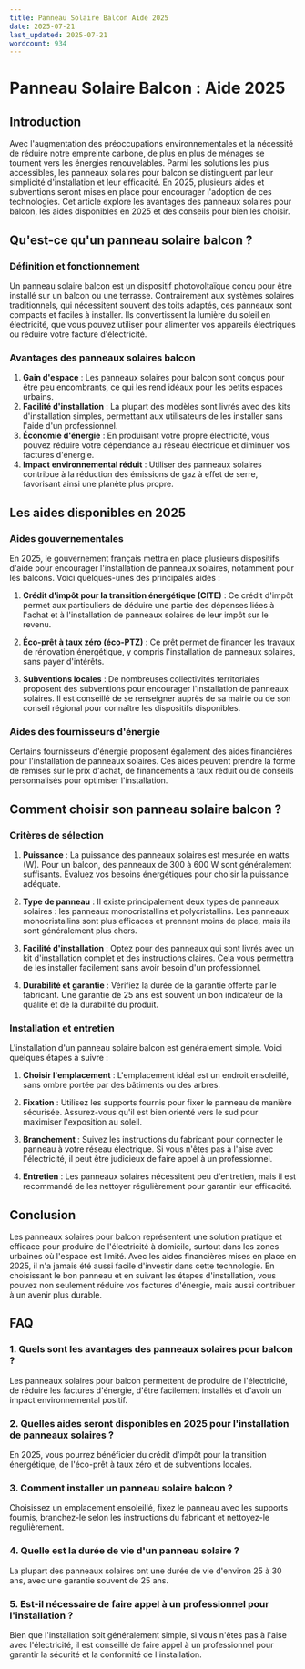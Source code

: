 ```yaml
---
title: Panneau Solaire Balcon Aide 2025
date: 2025-07-21
last_updated: 2025-07-21
wordcount: 934
---
```


# Panneau Solaire Balcon : Aide 2025

## Introduction

Avec l'augmentation des préoccupations environnementales et la nécessité de réduire notre empreinte carbone, de plus en plus de ménages se tournent vers les énergies renouvelables. Parmi les solutions les plus accessibles, les panneaux solaires pour balcon se distinguent par leur simplicité d'installation et leur efficacité. En 2025, plusieurs aides et subventions seront mises en place pour encourager l'adoption de ces technologies. Cet article explore les avantages des panneaux solaires pour balcon, les aides disponibles en 2025 et des conseils pour bien les choisir.

## Qu'est-ce qu'un panneau solaire balcon ?

### Définition et fonctionnement

Un panneau solaire balcon est un dispositif photovoltaïque conçu pour être installé sur un balcon ou une terrasse. Contrairement aux systèmes solaires traditionnels, qui nécessitent souvent des toits adaptés, ces panneaux sont compacts et faciles à installer. Ils convertissent la lumière du soleil en électricité, que vous pouvez utiliser pour alimenter vos appareils électriques ou réduire votre facture d'électricité.

### Avantages des panneaux solaires balcon

1. **Gain d'espace** : Les panneaux solaires pour balcon sont conçus pour être peu encombrants, ce qui les rend idéaux pour les petits espaces urbains.
2. **Facilité d'installation** : La plupart des modèles sont livrés avec des kits d'installation simples, permettant aux utilisateurs de les installer sans l'aide d'un professionnel.
3. **Économie d'énergie** : En produisant votre propre électricité, vous pouvez réduire votre dépendance au réseau électrique et diminuer vos factures d'énergie.
4. **Impact environnemental réduit** : Utiliser des panneaux solaires contribue à la réduction des émissions de gaz à effet de serre, favorisant ainsi une planète plus propre.

## Les aides disponibles en 2025

### Aides gouvernementales

En 2025, le gouvernement français mettra en place plusieurs dispositifs d'aide pour encourager l'installation de panneaux solaires, notamment pour les balcons. Voici quelques-unes des principales aides :

1. **Crédit d'impôt pour la transition énergétique (CITE)** : Ce crédit d'impôt permet aux particuliers de déduire une partie des dépenses liées à l'achat et à l'installation de panneaux solaires de leur impôt sur le revenu.
   
2. **Éco-prêt à taux zéro (éco-PTZ)** : Ce prêt permet de financer les travaux de rénovation énergétique, y compris l'installation de panneaux solaires, sans payer d'intérêts.

3. **Subventions locales** : De nombreuses collectivités territoriales proposent des subventions pour encourager l'installation de panneaux solaires. Il est conseillé de se renseigner auprès de sa mairie ou de son conseil régional pour connaître les dispositifs disponibles.

### Aides des fournisseurs d'énergie

Certains fournisseurs d'énergie proposent également des aides financières pour l'installation de panneaux solaires. Ces aides peuvent prendre la forme de remises sur le prix d'achat, de financements à taux réduit ou de conseils personnalisés pour optimiser l'installation.

## Comment choisir son panneau solaire balcon ?

### Critères de sélection

1. **Puissance** : La puissance des panneaux solaires est mesurée en watts (W). Pour un balcon, des panneaux de 300 à 600 W sont généralement suffisants. Évaluez vos besoins énergétiques pour choisir la puissance adéquate.

2. **Type de panneau** : Il existe principalement deux types de panneaux solaires : les panneaux monocristallins et polycristallins. Les panneaux monocristallins sont plus efficaces et prennent moins de place, mais ils sont généralement plus chers.

3. **Facilité d'installation** : Optez pour des panneaux qui sont livrés avec un kit d'installation complet et des instructions claires. Cela vous permettra de les installer facilement sans avoir besoin d'un professionnel.

4. **Durabilité et garantie** : Vérifiez la durée de la garantie offerte par le fabricant. Une garantie de 25 ans est souvent un bon indicateur de la qualité et de la durabilité du produit.

### Installation et entretien

L'installation d'un panneau solaire balcon est généralement simple. Voici quelques étapes à suivre :

1. **Choisir l'emplacement** : L'emplacement idéal est un endroit ensoleillé, sans ombre portée par des bâtiments ou des arbres.
   
2. **Fixation** : Utilisez les supports fournis pour fixer le panneau de manière sécurisée. Assurez-vous qu'il est bien orienté vers le sud pour maximiser l'exposition au soleil.

3. **Branchement** : Suivez les instructions du fabricant pour connecter le panneau à votre réseau électrique. Si vous n'êtes pas à l'aise avec l'électricité, il peut être judicieux de faire appel à un professionnel.

4. **Entretien** : Les panneaux solaires nécessitent peu d'entretien, mais il est recommandé de les nettoyer régulièrement pour garantir leur efficacité.

## Conclusion

Les panneaux solaires pour balcon représentent une solution pratique et efficace pour produire de l'électricité à domicile, surtout dans les zones urbaines où l'espace est limité. Avec les aides financières mises en place en 2025, il n'a jamais été aussi facile d'investir dans cette technologie. En choisissant le bon panneau et en suivant les étapes d'installation, vous pouvez non seulement réduire vos factures d'énergie, mais aussi contribuer à un avenir plus durable.

## FAQ

### 1. Quels sont les avantages des panneaux solaires pour balcon ?

Les panneaux solaires pour balcon permettent de produire de l'électricité, de réduire les factures d'énergie, d'être facilement installés et d'avoir un impact environnemental positif.

### 2. Quelles aides seront disponibles en 2025 pour l'installation de panneaux solaires ?

En 2025, vous pourrez bénéficier du crédit d'impôt pour la transition énergétique, de l'éco-prêt à taux zéro et de subventions locales.

### 3. Comment installer un panneau solaire balcon ?

Choisissez un emplacement ensoleillé, fixez le panneau avec les supports fournis, branchez-le selon les instructions du fabricant et nettoyez-le régulièrement.

### 4. Quelle est la durée de vie d'un panneau solaire ?

La plupart des panneaux solaires ont une durée de vie d'environ 25 à 30 ans, avec une garantie souvent de 25 ans.

### 5. Est-il nécessaire de faire appel à un professionnel pour l'installation ?

Bien que l'installation soit généralement simple, si vous n'êtes pas à l'aise avec l'électricité, il est conseillé de faire appel à un professionnel pour garantir la sécurité et la conformité de l'installation.